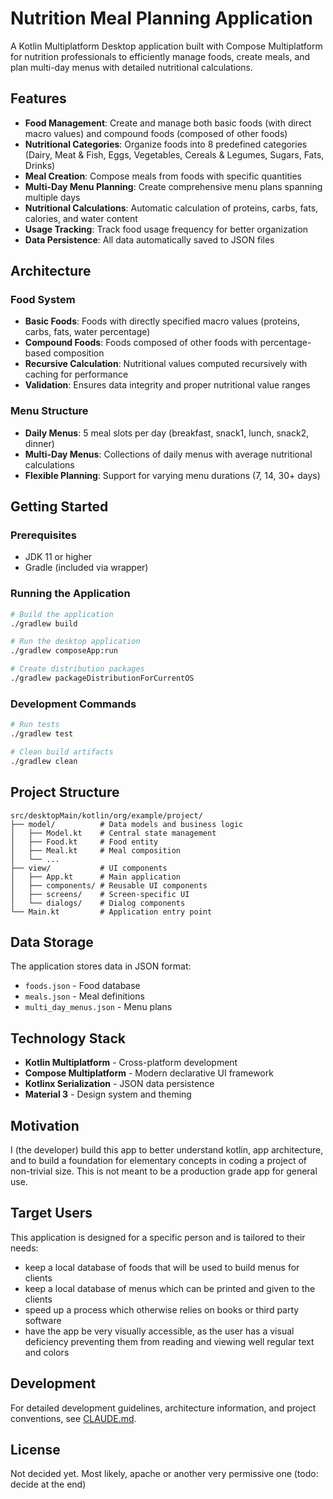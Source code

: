 # Nutrition Meal Planning Application

A Kotlin Multiplatform Desktop application built with Compose Multiplatform for nutrition professionals to efficiently manage foods, create meals, and plan multi-day menus with detailed nutritional calculations.

## Features

- **Food Management**: Create and manage both basic foods (with direct macro values) and compound foods (composed of other foods)
- **Nutritional Categories**: Organize foods into 8 predefined categories (Dairy, Meat & Fish, Eggs, Vegetables, Cereals & Legumes, Sugars, Fats, Drinks)
- **Meal Creation**: Compose meals from foods with specific quantities
- **Multi-Day Menu Planning**: Create comprehensive menu plans spanning multiple days
- **Nutritional Calculations**: Automatic calculation of proteins, carbs, fats, calories, and water content
- **Usage Tracking**: Track food usage frequency for better organization
- **Data Persistence**: All data automatically saved to JSON files

## Architecture

### Food System
- **Basic Foods**: Foods with directly specified macro values (proteins, carbs, fats, water percentage)
- **Compound Foods**: Foods composed of other foods with percentage-based composition
- **Recursive Calculation**: Nutritional values computed recursively with caching for performance
- **Validation**: Ensures data integrity and proper nutritional value ranges

### Menu Structure
- **Daily Menus**: 5 meal slots per day (breakfast, snack1, lunch, snack2, dinner)
- **Multi-Day Menus**: Collections of daily menus with average nutritional calculations
- **Flexible Planning**: Support for varying menu durations (7, 14, 30+ days)

## Getting Started

### Prerequisites
- JDK 11 or higher
- Gradle (included via wrapper)

### Running the Application

```bash
# Build the application
./gradlew build

# Run the desktop application
./gradlew composeApp:run

# Create distribution packages
./gradlew packageDistributionForCurrentOS
```

### Development Commands

```bash
# Run tests
./gradlew test

# Clean build artifacts
./gradlew clean
```

## Project Structure

```
src/desktopMain/kotlin/org/example/project/
├── model/          # Data models and business logic
│   ├── Model.kt    # Central state management
│   ├── Food.kt     # Food entity
│   ├── Meal.kt     # Meal composition
│   └── ...
├── view/           # UI components
│   ├── App.kt      # Main application
│   ├── components/ # Reusable UI components
│   ├── screens/    # Screen-specific UI
│   └── dialogs/    # Dialog components
└── Main.kt         # Application entry point
```

## Data Storage

The application stores data in JSON format:
- `foods.json` - Food database
- `meals.json` - Meal definitions  
- `multi_day_menus.json` - Menu plans

## Technology Stack

- **Kotlin Multiplatform** - Cross-platform development
- **Compose Multiplatform** - Modern declarative UI framework
- **Kotlinx Serialization** - JSON data persistence
- **Material 3** - Design system and theming

## Motivation
I (the developer) build this app to better understand kotlin, app architecture, and to build a foundation 
for elementary concepts in coding a project of non-trivial size. This is not meant to be a production grade
app for general use.

## Target Users
This application is designed for a specific person and is tailored to their needs:
- keep a local database of foods that will be used to build menus for clients
- keep a local database of menus which can be printed and given to the clients
- speed up a process which otherwise relies on books or third party software
- have the app be very visually accessible, as the user has a visual deficiency preventing them from reading and viewing
well regular text and colors

## Development

For detailed development guidelines, architecture information, and project conventions, see [CLAUDE.md](CLAUDE.md).

## License

Not decided yet. Most likely, apache or another very permissive one (todo: decide at the end)